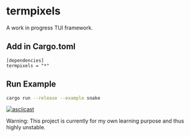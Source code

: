 termpixels
==========

A work in progress TUI framework.


Add in Cargo.toml
-----------------

```
[dependencies]
termpixels = "*"
```


Run Example
-------

```bash
cargo run --release --example snake
```

[![asciicast](https://asciinema.org/a/316985.svg)](https://asciinema.org/a/316985)

Warning: This project is currently for my own learning purpose and thus highly unstable.
